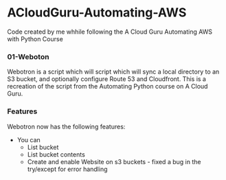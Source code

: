 # ACloudGuru-Automating-AWS
Code created by me whhile following the A Cloud Guru Automating AWS with Python Course

### 01-Weboton

Webotron is a script which will script which will sync a local directory to an S3 bucket, and optionally configure Route 53 and Cloudfront. This is a recreation of the script from the Automating Python course on A Cloud Guru. 

### Features

Webotron now has the following features:

- You can   
    - List bucket
    - List bucket contents
    - Create and enable Website on s3 buckets - fixed a bug in the try/except for error handling
